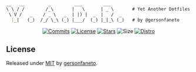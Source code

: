 <!-- prettier-ignore -->
```markdown
__   __         _         ___        ___     
\ \ / /        /_\       |   \      | _ \       # Yet Another Dotfiles Repo.
 \ V /   _    / _ \   _  | |) |  _  |   /  _ 
  |_|   (_)  /_/ \_\ (_) |___/  (_) |_|_\ (_)   # by @gersonfaneto

```

<div align="center">

[![Commits][commits-shield]][commits-url]
[![License][license-shield]][license-url]
[![Stars][stars-shield]][stars-url]
![Size][size-shield]
[![Distro][distro-shield]][distro-url]

</div>

## License

Released under [MIT][license-url] by [gersonfaneto][profile-url].

<!-- prettier-ignore-start -->

<!-- NOTE: Links... -->

[profile-url]: https://github.com/gersonfaneto

[commits-url]: https://github.com/gersonfaneto/YADR/commit/main
[license-url]: https://github.com/gersonfaneto/YADR/blob/main/LICENSE
[stars-url]: https://github.com/gersonfaneto/YADR/stargazers
[distro-url]: https://archlinux.org/

[commits-shield]: https://img.shields.io/github/last-commit/gersonfaneto/YADR?color=blue&style=for-the-badge&logo=git
[license-shield]: https://img.shields.io/github/license/gersonfaneto/YADR?color=blue&style=for-the-badge
[stars-shield]: https://img.shields.io/github/stars/gersonfaneto/YADR?color=blue&style=for-the-badge&logo=github
[size-shield]: https://img.shields.io/github/repo-size/gersonfaneto/YADR?color=blue&style=for-the-badge&logo=github
[distro-shield]: https://img.shields.io/badge/DISTRO-Arch-74c7ec?color=blue&style=for-the-badge&logo=arch-linux

<!-- prettier-ignore-end -->
